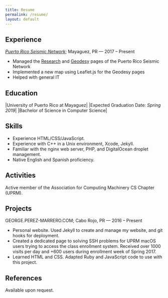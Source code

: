 ```yaml
---
title: Resume
permalink: /resume/
layout: default
---
```


## Experience

*[Puerto Rico Seismic Network](http://redsismica.uprm.edu/English/)*; Mayaguez, PR — 2017 – Present

* Managed the [Research](http://redsismica.uprm.edu/English/research) and [Geodesy](http://redsismica.uprm.edu/English/research/geodesy) pages of the Puerto Rico Seismic Network
* Implemented a new map using Leaflet.js for the Geodesy pages
* Helped with general IT

## Education

|University of Puerto Rico at Mayaguez|  |Expected Graduation Date: *Spring 2019*|
|Bachelor of Science in Computer Science|

## Skills

* Experience HTML/CSS/JavaScript.
* Experience with C++ in a Unix environment, Xcode, Jekyll.
* Familiar with the nginx web server, PHP, and DigitalOcean droplet management.
* Native English and Spanish proficiency.

## Activities

Active member of the Association for Computing Machinery CS Chapter (UPRM).

## Projects

GEORGE.PEREZ-MARRERO.COM; Cabo Rojo, PR — 2016 – Present  

* Personal website. Used Jekyll to create and manage my website, and git hooks for deployment.  
* Created a dedicated page to solving SSH problems for UPRM macOS users trying to access the class enrollment system. Received over 1000 visits per day and +600 users during enrollment week of Spring 2017.  
* Learned HTML and CSS. Adapted Ruby and JavaScript code to use with this project.  


## References

Available upon request.
